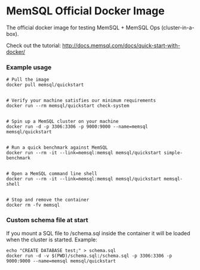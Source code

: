 MemSQL Official Docker Image
============================

The official docker image for testing MemSQL + MemSQL Ops (cluster-in-a-box).

Check out the tutorial:
http://docs.memsql.com/docs/quick-start-with-docker/

### Example usage

```
# Pull the image
docker pull memsql/quickstart


# Verify your machine satisfies our minimum requirements
docker run --rm memsql/quickstart check-system


# Spin up a MemSQL cluster on your machine
docker run -d -p 3306:3306 -p 9000:9000 --name=memsql memsql/quickstart


# Run a quick benchmark against MemSQL
docker run --rm -it --link=memsql:memsql memsql/quickstart simple-benchmark


# Open a MemSQL command line shell
docker run --rm -it --link=memsql:memsql memsql/quickstart memsql-shell


# Stop and remove the container
docker rm -fv memsql
```

### Custom schema file at start

If you mount a SQL file to /schema.sql inside the container it will be loaded
when the cluster is started. Example:

```
echo "CREATE DATABASE test;" > schema.sql
docker run -d -v $(PWD)/schema.sql:/schema.sql -p 3306:3306 -p 9000:9000 --name=memsql memsql/quickstart
```
